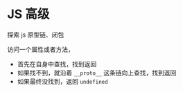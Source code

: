 # JS 高级

探索 js 原型链、闭包

访问一个属性或者方法，

* 首先在自身中查找，找到返回
* 如果找不到，就沿着 `__proto__` 这条链向上查找，找到返回
* 如果最终没找到，返回 `undefined` 